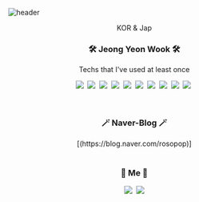 ![header](https://capsule-render.vercel.app/api?type=slice&color=gradient&height=160&section=header&text=Hi!%20I'm%20YeonWook!&fontAlign=50&fontAlignY=70&fontSize=90&fontColor=000000)

<p align="center">KOR & Jap</p>

<h3 align="center">🛠 Jeong Yeon Wook 🛠</h3>

<p align="center"> Techs that I've used at least once </p>

<p align="center">
  <img src="https://img.shields.io/badge/Python-3766AB?style=flat-square&logo=Python&logoColor=white"/></a>&nbsp 
  <img src="https://img.shields.io/badge/Java-007396?style=flat-square&logo=Java&logoColor=white"/></a>&nbsp 
  <img src="https://img.shields.io/badge/Javascript-ffb13b?style=flat-square&logo=javascript&logoColor=white"/></a>&nbsp 
  <img src="https://img.shields.io/badge/css-1572B6?style=flat-square&logo=css3&logoColor=white"/></a>&nbsp 
  <img src="https://img.shields.io/badge/SpringBoot-6DB33F?style=flat-square&logo=Spring&logoColor=white"/></a>&nbsp 
    <img src="https://img.shields.io/badge/Spring-6DB33F?style=flat-square&logo=Spring&logoColor=white"/></a>&nbsp  
  <img src="https://img.shields.io/badge/Mysql-E6B91E?style=flat-square&logo=MySql&logoColor=white"/></a>&nbsp 
  <img src="https://img.shields.io/badge/aws-333664?style=flat-square&logo=amazon-aws&logoColor=white"/></a>&nbsp 
  <img src="https://img.shields.io/badge//AzureCloud-3766AB?style=flat-square&logo=Microsoft Azure&logoColor=white"/></a>&nbsp 
  <img src="https://img.shields.io/badge//Terraform-7B42BC?style=flat-square&logo=Terraform&logoColor=white"/></a>&nbsp 
</p>

<br>

<h3 align="center">🪄 Naver-Blog 🪄</h3>

<div align="center" style="text-align:center">
 [(https://blog.naver.com/rosopop)]
  
 
  
</div>
  
<br>


<h3 align="center"> 🧸 Me 🧸 </h3>
<p align="center">
<a href="https://www.instagram.com/jyw_0126/"><img src="https://img.shields.io/badge/Instagram-E4405F?style=flat-square&logo=Instagram&logoColor=white&link=https://www.instagram.com/jyw_0126/"/></a>&nbsp
<a href="mailto:dusdnrwjd11@gmail.com"><img src="https://img.shields.io/badge/Gmail-d14836?style=flat-square&logo=Gmail&logoColor=white&link=dusdnrwjd11@gmail.com"/></a>
</p>
<br>
